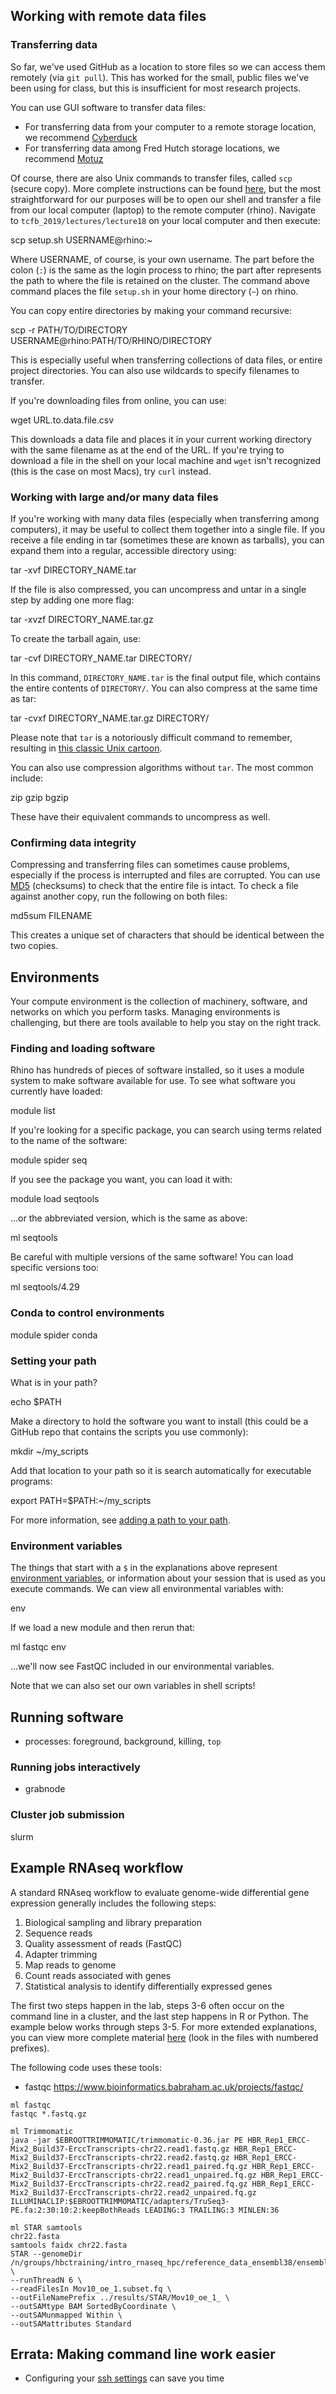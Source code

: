 ## Working with remote data files

### Transferring data

So far, we've used GitHub as a location to store files so we can access them remotely (via `git pull`). This has worked for the small, public files we've been using for class, but this is insufficient for most research projects.

You can use GUI software to transfer data files:
- For transferring data from your computer to a remote storage location, we recommend [Cyberduck](https://sciwiki.fredhutch.org/compdemos/Mountain-CyberDuck/#cyberduck)
- For transferring data among Fred Hutch storage locations, we recommend [Motuz](https://sciwiki.fredhutch.org/scicomputing/store_overview/#data-transfer)

Of course, there are also Unix commands to transfer files, called `scp` (secure copy). More complete instructions can be found [here](https://linuxize.com/post/how-to-use-scp-command-to-securely-transfer-files/), but the most straightforward for our purposes will be to open our shell and transfer a file from our local computer (laptop) to the remote computer (rhino). Navigate to `tcfb_2019/lectures/lecture18` on your local computer and then execute:

  scp setup.sh USERNAME@rhino:~

Where USERNAME, of course, is your own username. The part before the colon (`:`) is the same as the login process to rhino; the part after represents the path to where the file is retained on the cluster. The command above command places the file `setup.sh` in your home directory (`~`) on rhino.

You can copy entire directories by making your command recursive:

  scp -r PATH/TO/DIRECTORY USERNAME@rhino:PATH/TO/RHINO/DIRECTORY

This is especially useful when transferring collections of data files, or entire project directories. You can also use wildcards to specify filenames to transfer.

If you're downloading files from online, you can use:

  wget URL.to.data.file.csv

This downloads a data file and places it in your current working directory with the same filename as at the end of the URL. If you're trying to download a file in the shell on your local machine and `wget` isn't recognized (this is the case on most Macs), try `curl` instead.

### Working with large and/or many data files

If you're working with many data files (especially when transferring among computers), it may be useful to collect them together into a single file. If you receive a file ending in tar (sometimes these are known as tarballs), you can expand them into a regular, accessible directory using:

  tar -xvf DIRECTORY_NAME.tar

If the file is also compressed, you can uncompress and untar in a single step by adding one more flag:

  tar -xvzf DIRECTORY_NAME.tar.gz

To create the tarball again, use:

  tar -cvf DIRECTORY_NAME.tar DIRECTORY/

In this command, `DIRECTORY_NAME.tar` is the final output file, which contains the entire contents of `DIRECTORY/`. You can also compress at the same time as tar:

  tar -cvxf DIRECTORY_NAME.tar.gz DIRECTORY/

Please note that `tar` is a notoriously difficult command to remember, resulting in [this classic Unix cartoon](https://xkcd.com/1168/).

You can also use compression algorithms without `tar`. The most common include:

  zip
  gzip
  bgzip

These have their equivalent commands to uncompress as well.

### Confirming data integrity

Compressing and transferring files can sometimes cause problems, especially if the process is interrupted and files are corrupted. You can use [MD5](http://www.digitizationguidelines.gov/term.php?term=md5checksum) (checksums) to check that the entire file is intact. To check a file against another copy, run the following on both files:

  md5sum FILENAME

This creates a unique set of characters that should be identical between the two copies.

## Environments

Your compute environment is the collection of machinery, software, and networks on which you perform tasks. Managing environments is challenging, but there are tools available to help you stay on the right track.

### Finding and loading software

Rhino has hundreds of pieces of software installed, so it uses a module system to make software available for use. To see what software you currently have loaded:

  module list

If you're looking for a specific package, you can search using terms related to the name of the software:

  module spider seq

If you see the package you want, you can load it with:

  module load seqtools

...or the abbreviated version, which is the same as above:

  ml seqtools

Be careful with multiple versions of the same software! You can load specific versions too:

  ml seqtools/4.29

### Conda to control environments

  module spider conda 

### Setting your path

What is in your path?

  echo $PATH

Make a directory to hold the software you want to install (this could be a GitHub repo that contains the scripts you use commonly):

  mkdir ~/my_scripts

Add that location to your path so it is search automatically for executable programs:

  export PATH=$PATH:~/my_scripts

For more information, see [adding a path to your path](https://opensource.com/article/17/6/set-path-linux).

### Environment variables

The things that start with a `$` in the explanations above represent [environment variables](https://opensource.com/article/19/8/what-are-environment-variables), or information about your session that is used as you execute commands. We can view all environmental variables with:

  env

If we load a new module and then rerun that:

  ml fastqc
  env

...we'll now see FastQC included in our environmental variables.

Note that we can also set our own variables in shell scripts!

## Running software

* processes: foreground, background, killing, `top`

### Running jobs interactively

* grabnode

### Cluster job submission

slurm

## Example RNAseq workflow

A standard RNAseq workflow to evaluate genome-wide differential gene expression generally includes the following steps:

1. Biological sampling and library preparation
2. Sequence reads
3. Quality assessment of reads (FastQC)
4. Adapter trimming
5. Map reads to genome
6. Count reads associated with genes
7. Statistical analysis to identify differentially expressed genes

The first two steps happen in the lab, steps 3-6 often occur on the command line in a cluster, and the last step happens in R or Python. The example below works through steps 3-5. For more extended explanations, you can view more complete material [here](https://github.com/hbctraining/Intro-to-rnaseq-hpc-O2/tree/master/lessons) (look in the files with numbered prefixes).

The following code uses these tools:
- fastqc https://www.bioinformatics.babraham.ac.uk/projects/fastqc/

```
ml fastqc
fastqc *.fastq.gz

ml Trimmomatic
java -jar $EBROOTTRIMMOMATIC/trimmomatic-0.36.jar PE HBR_Rep1_ERCC-Mix2_Build37-ErccTranscripts-chr22.read1.fastq.gz HBR_Rep1_ERCC-Mix2_Build37-ErccTranscripts-chr22.read2.fastq.gz HBR_Rep1_ERCC-Mix2_Build37-ErccTranscripts-chr22.read1_paired.fq.gz HBR_Rep1_ERCC-Mix2_Build37-ErccTranscripts-chr22.read1_unpaired.fq.gz HBR_Rep1_ERCC-Mix2_Build37-ErccTranscripts-chr22.read2_paired.fq.gz HBR_Rep1_ERCC-Mix2_Build37-ErccTranscripts-chr22.read2_unpaired.fq.gz ILLUMINACLIP:$EBROOTTRIMMOMATIC/adapters/TruSeq3-PE.fa:2:30:10:2:keepBothReads LEADING:3 TRAILING:3 MINLEN:36

ml STAR samtools
chr22.fasta
samtools faidx chr22.fasta
STAR --genomeDir /n/groups/hbctraining/intro_rnaseq_hpc/reference_data_ensembl38/ensembl38_STAR_index/ \
--runThreadN 6 \
--readFilesIn Mov10_oe_1.subset.fq \
--outFileNamePrefix ../results/STAR/Mov10_oe_1_ \
--outSAMtype BAM SortedByCoordinate \
--outSAMunmapped Within \
--outSAMattributes Standard
```

## Errata: Making command line work easier

* Configuring your [ssh settings](https://sciwiki.fredhutch.org/scicomputing/access_methods/#advancedoptional-setup-for-making-things-easier-the-ssh-config-file) can save you time
